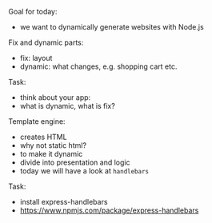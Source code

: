 Goal for today:
- we want to dynamically generate websites with Node.js

Fix and dynamic parts:
- fix: layout
- dynamic: what changes, e.g. shopping cart etc.

Task:
- think about your app:
- what is dynamic, what is fix?

Template engine:
- creates HTML 
- why not static html?
- to make it dynamic
- divide into presentation and logic
- today we will have a look at `handlebars`

Task:
- install express-handlebars
- https://www.npmjs.com/package/express-handlebars


